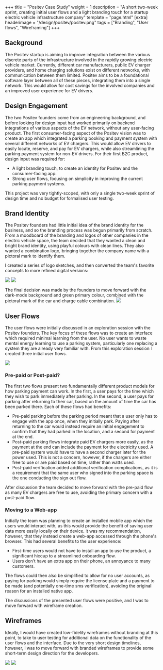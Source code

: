 +++
title = "Positev Case Study"
weight = 1
description = "A short two-week sprint, creating initial user flows and a light branding touch for a startup electric vehicle infrastructure company"
template = "page.html"
[extra]
headerimage = "/design/positev/positev.png"
tags = ["Branding", "User flows", "Wireframing"]
+++

## Background

The Positev startup is aiming to improve integration between the various discrete parts of the infrastructure involved in the rapidly growing electric vehicle market. Currently, different car manufacturers, public EV charger providers, and home charging solutions exist on different networks, with communication between them limited. Positev aims to be a foundational software layer between all of these pieces, integrating them into a single network. This would allow for cost savings for the involved companies and an improved user experience for EV drivers.

## Design Engagement

The two Positev founders come from an engineering background, and before looking for design input had worked primarily on backend integrations of various aspects of the EV network, without any user-facing product. The first consumer-facing aspect of the Positev vision was to create an app which integrated a parking booking and payment system with several different networks of EV chargers. This would allow EV drivers to easily locate, reserve, and pay for EV chargers, while also streamlining the parking payment system for non-EV drivers. For their first B2C product, design input was required for:

- A light branding touch, to create an identity for Positev and the consumer-facing app.
- Strong user flows, focusing on simplicity in improving the current parking payment systems.

This project was very tightly-scoped, with only a single two-week sprint of design time and no budget for formalised user testing.

## Brand Identity

The Positev founders had little initial idea of the brand identity for the business, and so the branding process was begun primarily from scratch. From a moodboard of the branding and logos of other companies in the electric vehicle space, the team decided that they wanted a clean and bright brand identity, using playful colours with clean lines. They also wanted a combination logo, bringing together the company name with a pictoral mark to identify them.

I created a series of logo sketches, and then converted the team's favorite concepts to more refined digital versions:

<img class = imagewithinpost src="/design/positev/brandsketches.png">
<img class = imagewithinpost src="/design/positev/digitallogos.png">

The final decision was made by the founders to move forward with the dark-mode background and green primary colour, combined with the pictoral mark of the car and charge cable combination.
<img class = smallimagewithinpost src="/design/positev/positev.png">

## User Flows

The user flows were initially discussed in an exploration session with the Positev founders. The key focus of these flows was to create an interface which required minimal learning from the user. No user wants to waste mental energy learning to use a parking system, particularly one replacing a system they are already very familiar with. From this exploration session I created three initial user flows.

<img class = imagewithinpost src="/design/positev/userflows.png">

### Pre-paid or Post-paid?

The first two flows present two fundamentally different product models for how parking payment can work. In the first, a user pays for the time which they wish to park immediately after parking. In the second, a user pays for parking after returning to their car, based on the amount of time the car has been parked there. Each of these flows had benefits:

- Pre-paid parking before the parking period meant that a user only has to engage with the app once, when they initially park. Paying after returning to the car would instead require an initial engagement to confirm that they had parked in the location, and a second for payment at the end.
- Post-paid parking flows integrate paid EV chargers more easily, as the payment at the end can include the payment for the electricity used. A pre-paid system would have to have a second charger later for the power used. This is not a concern, however, if the chargers are either free to use or are paid based on time, rather than watts used.
- Post-paid verification added additional verification complications, as it is a requirement that the same user who signed into the parking space is the one conducting the sign out flow.

After discussion the team decided to move forward with the pre-paid flow as many EV chargers are free to use, avoiding the primary concern with a post-paid flow.

### Moving to a Web-app

Initially the team was planning to create an installed mobile app which the users would interact with, as this would provide the benefit of saving user data more easily locally on their device. It was my recommendation, however, that they instead create a web-app accessed through the phone's browser. This had several benefits to the user experience:

- First-time users would not have to install an app to use the product, a significant hiccup to a streamlined onboarding flow.
- Users don't have an extra app on their phone, an annoyance to many customers.

The flows could then also be simplified to allow for no user accounts, as paying for parking would simply require the license plate and a payment to be made (and potentially one-time sms verification), avoiding the original reason for an installed native app.

The discussions of the presented user flows were positive, and I was to move forward with wireframe creation.

## Wireframes

Ideally, I would have created low-fidelity wireframes without branding at this point, to take to user testing for additional data on the functionality of the user flows and the interface. Due to the very short design timelines, however, I was to move forward with branded wireframes to provide some short-term design direction for the developers.

<img class = imagewithinpost src="/design/positev/qrflow.png">
<img class = imagewithinpost src="/design/positev/nonqrflow.png">
